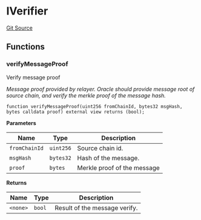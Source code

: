 # IVerifier
[Git Source](https://github.com/darwinia-network/ORMP/blob/bc92759f925cb7b2b882f5ab3b1cf34d66098e41/src/interfaces/IVerifier.sol)


## Functions
### verifyMessageProof

Verify message proof

*Message proof provided by relayer. Oracle should provide message root of
source chain, and verify the merkle proof of the message hash.*


```solidity
function verifyMessageProof(uint256 fromChainId, bytes32 msgHash, bytes calldata proof) external view returns (bool);
```
**Parameters**

|Name|Type|Description|
|----|----|-----------|
|`fromChainId`|`uint256`|Source chain id.|
|`msgHash`|`bytes32`|Hash of the message.|
|`proof`|`bytes`|Merkle proof of the message|

**Returns**

|Name|Type|Description|
|----|----|-----------|
|`<none>`|`bool`|Result of the message verify.|


